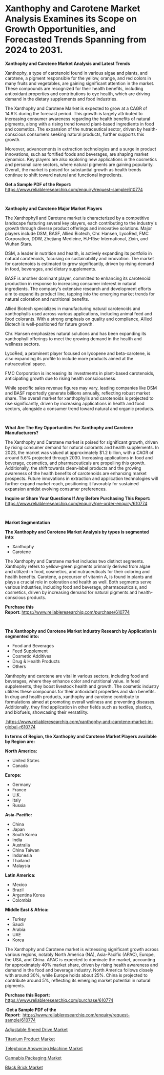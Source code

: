 <p><h1>Xanthophy and Carotene Market Analysis Examines its Scope on Growth Opportunities, and Forecasted Trends Spanning from 2024 to 2031.</h1></p><p><strong>Xanthophy and Carotene Market Analysis and Latest Trends</strong></p>
<p><p>Xanthophy, a type of carotenoid found in various algae and plants, and carotene, a pigment responsible for the yellow, orange, and red colors in many fruits and vegetables, are gaining significant attention in the market. These compounds are recognized for their health benefits, including antioxidant properties and contributions to eye health, which are driving demand in the dietary supplements and food industries. </p><p>The Xanthophy and Carotene Market is expected to grow at a CAGR of 14.9% during the forecast period. This growth is largely attributed to increasing consumer awareness regarding the health benefits of natural pigments, along with a rising trend toward plant-based ingredients in food and cosmetics. The expansion of the nutraceutical sector, driven by health-conscious consumers seeking natural products, further supports this growth. </p><p>Moreover, advancements in extraction technologies and a surge in product innovations, such as fortified foods and beverages, are shaping market dynamics. Key players are also exploring new applications in the cosmetics and personal care sectors, where natural pigments are gaining popularity. Overall, the market is poised for substantial growth as health trends continue to shift toward natural and functional ingredients.</p></p>
<p><strong>Get a Sample PDF of the Report:&nbsp;</strong> <a href="https://www.reliableresearchiq.com/enquiry/request-sample/610774?utm_campaign=104&utm_medium=2&utm_source=Github&utm_content=ia&utm_term=29092024&utm_id=xanthophy-and-carotene">https://www.reliableresearchiq.com/enquiry/request-sample/610774</a></p>
<p>&nbsp;</p>
<p><strong>Xanthophy and Carotene Major Market Players</strong></p>
<p><p>The Xanthophyll and Carotene market is characterized by a competitive landscape featuring several key players, each contributing to the industry's growth through diverse product offerings and innovative solutions. Major players include DSM, BASF, Allied Biotech, Chr. Hansen, LycoRed, FMC Corporation, DDW, Zhejiang Medicine, HJ-Rise International, Zixin, and Wuhan Stars.</p><p>DSM, a leader in nutrition and health, is actively expanding its portfolio in natural carotenoids, focusing on sustainability and innovation. The market for carotenoids is estimated to grow significantly, driven by rising demand in food, beverages, and dietary supplements.</p><p>BASF is another dominant player, committed to enhancing its carotenoid production in response to increasing consumer interest in natural ingredients. The company's extensive research and development efforts aim to expand its product line, tapping into the emerging market trends for natural coloration and nutritional benefits.</p><p>Allied Biotech specializes in manufacturing natural carotenoids and xanthophylls used across various applications, including animal feed and food colorants. With a strong emphasis on quality and compliance, Allied Biotech is well-positioned for future growth.</p><p>Chr. Hansen emphasizes natural solutions and has been expanding its xanthophyll offerings to meet the growing demand in the health and wellness sectors. </p><p>LycoRed, a prominent player focused on lycopene and beta-carotene, is also expanding its profile to include more products aimed at the nutraceutical space.</p><p>FMC Corporation is increasing its investments in plant-based carotenoids, anticipating growth due to rising health consciousness.</p><p>While specific sales revenue figures may vary, leading companies like DSM and BASF reportedly generate billions annually, reflecting robust market share. The overall market for xanthophylls and carotenoids is projected to rise significantly, driven by increasing applications in health and food sectors, alongside a consumer trend toward natural and organic products.</p></p>
<p>&nbsp;</p>
<p><strong>What Are The Key Opportunities For Xanthophy and Carotene Manufacturers?</strong></p>
<p><p>The Xanthophy and Carotene market is poised for significant growth, driven by rising consumer demand for natural colorants and health supplements. In 2023, the market was valued at approximately $1.2 billion, with a CAGR of around 5.6% projected through 2030. Increasing applications in food and beverage, cosmetics, and pharmaceuticals are propelling this growth. Additionally, the shift towards clean-label products and the growing awareness of the health benefits of carotenoids are enhancing market prospects. Future innovations in extraction and application technologies will further expand market reach, positioning it favorably for sustained expansion amidst evolving consumer preferences.</p></p>
<p><strong>Inquire or Share Your Questions If Any Before Purchasing This Report:</strong> <a href="https://www.reliableresearchiq.com/enquiry/pre-order-enquiry/610774?utm_campaign=104&utm_medium=2&utm_source=Github&utm_content=ia&utm_term=29092024&utm_id=xanthophy-and-carotene">https://www.reliableresearchiq.com/enquiry/pre-order-enquiry/610774</a></p>
<p>&nbsp;</p>
<p><strong>Market Segmentation</strong></p>
<p><strong>The Xanthophy and Carotene Market Analysis by types is segmented into:</strong></p>
<p><ul><li>Xanthophy</li><li>Carotene</li></ul></p>
<p><p>The Xanthophy and Carotene market includes two distinct segments. Xanthophy refers to yellow-green pigments primarily derived from algae and utilized in food, cosmetics, and nutraceuticals for their coloring and health benefits. Carotene, a precursor of vitamin A, is found in plants and plays a crucial role in coloration and health as well. Both segments serve various industries, including food and beverage, pharmaceuticals, and cosmetics, driven by increasing demand for natural pigments and health-conscious products.</p></p>
<p><strong>Purchase this Report:&nbsp;</strong><a href="https://www.reliableresearchiq.com/purchase/610774?utm_campaign=104&utm_medium=2&utm_source=Github&utm_content=ia&utm_term=29092024&utm_id=xanthophy-and-carotene">https://www.reliableresearchiq.com/purchase/610774</a></p>
<p>&nbsp;</p>
<p><strong>The Xanthophy and Carotene Market Industry Research by Application is segmented into:</strong></p>
<p><ul><li>Food and Beverages</li><li>Feed Supplement</li><li>Cosmetic Additives</li><li>Drug & Health Products</li><li>Others</li></ul></p>
<p><p>Xanthophy and carotene are vital in various sectors, including food and beverages, where they enhance color and nutritional value. In feed supplements, they boost livestock health and growth. The cosmetic industry utilizes these compounds for their antioxidant properties and skin benefits. In drug and health products, xanthophy and carotene contribute to formulations aimed at promoting overall wellness and preventing diseases. Additionally, they find application in other fields such as textiles, plastics, and biofuels, showcasing their versatility.</p></p>
<p><a href="https://www.reliableresearchiq.com/xanthophy-and-carotene-market-in-global-r610774?utm_campaign=104&utm_medium=2&utm_source=Github&utm_content=ia&utm_term=29092024&utm_id=xanthophy-and-carotene">&nbsp;https://www.reliableresearchiq.com/xanthophy-and-carotene-market-in-global-r610774</a></p>
<p><strong>In terms of Region, the Xanthophy and Carotene Market Players available by Region are:</strong></p>
<p>
    <p> <strong> North America: </strong>
        <ul>
            <li>United States</li>
            <li>Canada</li>
        </ul>
        </p> 
    <p> <strong> Europe: </strong>
        <ul>
            <li>Germany</li>
            <li>France</li>
            <li>U.K.</li>
            <li>Italy</li>
            <li>Russia</li>
        </ul>
        </p> 
    <p> <strong> Asia-Pacific: </strong>
        <ul>
            <li>China</li>
            <li>Japan</li>
            <li>South Korea</li>
            <li>India</li>
            <li>Australia</li>
            <li>China Taiwan</li>
            <li>Indonesia</li>
            <li>Thailand</li>
            <li>Malaysia</li>
        </ul>
        </p> 
    <p> <strong> Latin America: </strong>
        <ul>
            <li>Mexico</li>
            <li>Brazil</li>
            <li>Argentina Korea</li>
            <li>Colombia</li>
        </ul>
        </p> 
    <p> <strong> Middle East & Africa: </strong>
        <ul>
            <li>Turkey</li>
            <li>Saudi</li>
            <li>Arabia</li>
            <li>UAE</li>
            <li>Korea</li>
        </ul>
    </p>
    </p>
<p><p>The Xanthophy and Carotene market is witnessing significant growth across various regions, notably North America (NA), Asia-Pacific (APAC), Europe, the USA, and China. APAC is expected to dominate the market, accounting for approximately 40% market share, driven by rising health awareness and demand in the food and beverage industry. North America follows closely with around 30%, while Europe holds about 25%. China is projected to contribute around 5%, reflecting its emerging market potential in natural pigments.</p></p>
<p><strong>Purchase this Report: </strong><a href="https://www.reliableresearchiq.com/purchase/610774?utm_campaign=104&utm_medium=2&utm_source=Github&utm_content=ia&utm_term=29092024&utm_id=xanthophy-and-carotene">https://www.reliableresearchiq.com/purchase/610774</a></p>
<p>&nbsp;<strong>Get a Sample PDF of the Report:&nbsp;&nbsp;</strong><a href="https://www.reliableresearchiq.com/enquiry/request-sample/610774?utm_campaign=104&utm_medium=2&utm_source=Github&utm_content=ia&utm_term=29092024&utm_id=xanthophy-and-carotene">https://www.reliableresearchiq.com/enquiry/request-sample/610774</a></p>
<p><strong></strong></p>
<p><p><a href="https://issuu.com/reportprime-2/docs/adjustable-speed-drive-market-size-_7705f320b29bfb?utm_campaign=104&utm_medium=2&utm_source=Github&utm_content=ia&utm_term=29092024&utm_id=xanthophy-and-carotene">Adjustable Speed Drive Market</a></p><p><a href="https://www.linkedin.com/pulse/deep-dive-titanium-product-market-itstrends-segmentation-7bh5c?utm_campaign=104&utm_medium=2&utm_source=Github&utm_content=ia&utm_term=29092024&utm_id=xanthophy-and-carotene">Titanium Product Market</a></p><p><a href="https://issuu.com/reportprime-2/docs/telephone-answering-machine-market-_bcfe43d9764c86?utm_campaign=104&utm_medium=2&utm_source=Github&utm_content=ia&utm_term=29092024&utm_id=xanthophy-and-carotene">Telephone Answering Machine Market</a></p><p><a href="https://github.com/ardellegief/Market-Research-Report-List-1/blob/main/cannabis-packaging-market.md?utm_campaign=104&utm_medium=2&utm_source=Github&utm_content=ia&utm_term=29092024&utm_id=xanthophy-and-carotene">Cannabis Packaging Market</a></p><p><a href="https://www.linkedin.com/pulse/black-brick-market-evolution-global-trends-regional-h6ebc?utm_campaign=104&utm_medium=2&utm_source=Github&utm_content=ia&utm_term=29092024&utm_id=xanthophy-and-carotene">Black Brick Market</a></p></p>